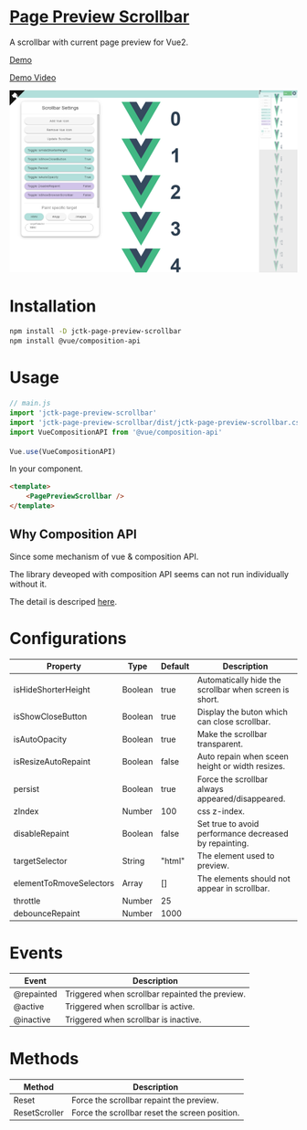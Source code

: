 # [Page Preview Scrollbar](https://github.com/Jchou24/page-preview-scrollbar)

A scrollbar with current page preview for Vue2.

[Demo](https://jchou24.github.io/Demos/PagePreviewScrollbar/index.html)

[Demo Video](https://jchou24.github.io/Demos/PagePreviewScrollbar/Demo(2021-01-01).mp4)

![img](./screen_shot.png)

# Installation

```bash
npm install -D jctk-page-preview-scrollbar
npm install @vue/composition-api
``` 

# Usage

```js
// main.js
import 'jctk-page-preview-scrollbar'
import 'jctk-page-preview-scrollbar/dist/jctk-page-preview-scrollbar.css'
import VueCompositionAPI from '@vue/composition-api'

Vue.use(VueCompositionAPI)
```

In your component.
```html
<template>
    <PagePreviewScrollbar />
</template>
```

## Why Composition API

Since some mechanism of vue & composition API.

The library deveoped with composition API seems can not run individually without it.

The detail is descriped [here](https://stackoverflow.com/questions/64864935/runtime-error-integrating-a-component-lib-that-uses-vue-composition-api-you-m).

# Configurations

Property | Type | Default | Description
--- | --- | --- | ---
isHideShorterHeight | Boolean | true | Automatically hide the scrollbar when screen is short.
isShowCloseButton | Boolean | true | Display the buton which can close scrollbar.
isAutoOpacity | Boolean | true | Make the scrollbar transparent.
isResizeAutoRepaint | Boolean | false | Auto repain when sceen height or width resizes.
persist | Boolean | true | Force the scrollbar always appeared/disappeared.
zIndex | Number | 100 | css z-index.
disableRepaint | Boolean | false | Set true to avoid performance decreased by repainting.
targetSelector | String | "html" | The element used to preview.
elementToRmoveSelectors | Array<String> | [] | The elements should not appear in scrollbar.
throttle | Number | 25 |
debounceRepaint | Number | 1000 |

# Events

Event | Description
--- | ---
@repainted | Triggered when scrollbar repainted the preview.
@active    | Triggered when scrollbar is active.
@inactive  | Triggered when scrollbar is inactive.

# Methods

Method | Description
--- | ---
Reset | Force the scrollbar repaint the preview.
ResetScroller | Force the scrollbar reset the screen position.
